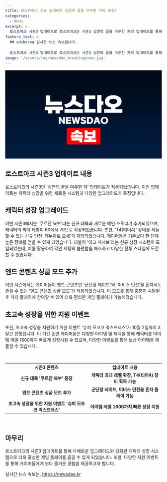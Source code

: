 ```yaml
---
title: 로스트아크 신규 업데이트 심연의 끝을 마주한 자의 모험!
categories:
  - News
excerpt: >
  로스트아크 시즌3 업데이트로 로스트아크는 시즌3 심연의 끝을 마주한 자의 업데이트를 통해 캐릭터 성장 폭이 확대되면서 새로운 레이드와 스토리 등의 콘텐츠가 추가됐다. 엔드 콘텐츠 싱글 모드와 아크 패시브 등의 신규 시스템이 도입될 뿐 아니라 기존 시스템의 개선도 이루어졌으며, 세 가지 항목으로 구성된 성장 시스템 진화, 깨달음, 도약을 활용할 수 있다. 또한, 채집, 생활 시스템, PC방 이용자 대상 이벤트 등의 다양한 개선과 이벤트가 예정돼 있다.
feature_text: >
  ## adskorea 실시간 뉴스 속보입니다.

  로스트아크 시즌3 업데이트로 로스트아크는 시즌3 심연의 끝을 마주한 자의 업데이트를 통해 캐릭터 성장 폭이 확대되면서 새로운 레이드와 스토리 등의 콘텐츠가 추가됐다. 엔드 콘텐츠 싱글 모드와 아크 패시브 등의 신규 시스템이 도입될 뿐 아니라 기존 시스템의 개선도 이루어졌으며, 세 가지 항목으로 구성된 성장 시스템 진화, 깨달음, 도약을 활용할 수 있다. 또한, 채집, 생활 시스템, PC방 이용자 대상 이벤트 등의 다양한 개선과 이벤트가 예정돼 있다.
image: '/assets/img/newsdao_breakingnews.jpg'
---
```


<p><img src="/assets/img/newsdao_breakingnews.jpg" alt="adskorea 속보" /></p>

<h2 data-ke-size="size26">로스트아크 시즌3 업데이트 내용</h2>

<p data-ke-size="size16">로스트아크의 시즌3인 '심연의 끝을 마주한 자' 업데이트가 적용되었습니다. 이번 업데이트는 캐릭터 성장을 위한 새로운 시스템과 다양한 업그레이드가 특징입니다.</p>

<h2 data-ke-size="size24">캐릭터 성장 업그레이드</h2>

<p data-ke-size="size16">이번 시즌3에서는 '쿠르잔 북부'라는 신규 대륙과 새로운 메인 스토리가 추가되었으며, 캐릭터의 최대 레벨이 60에서 70으로 확장되었습니다. 또한, 'T4(티어4)' 장비를 획들할 수 있는 신규 던전 '케누아트 요새'가 개방되었습니다. 게이머들은 기존보다 한 단계 높은 장비를 얻을 수 있게 되었습니다. 더불어 '아크 패시브'라는 신규 성장 시스템이 도입되었는데, 이를 활용하여 각인 세팅의 불편함을 해소하고 다양한 전투 스타일에 도전할 수 있습니다.</p>

<h2 data-ke-size="size24">엔드 콘텐츠 싱글 모드 추가</h2>

<p data-ke-size="size16">이번 시즌에서는 게이머들이 엔드 콘텐츠인 '군단장 레이드'와 '어비스 던전'을 혼자서도 즐길 수 있는 '엔드 콘텐츠 싱글 모드'가 적용되었습니다. 이 모드를 통해 충분히 숙달된 후 파티 플레이에 참여할 수 있어 더욱 편리한 게임 플레이가 가능해졌습니다.</p>

<h2 data-ke-size="size24">초고속 성장을 위한 지원 이벤트</h2>

<p data-ke-size="size16">또한, 초고속 성장을 지원하기 위한 이벤트 '슈퍼 모코코 익스프레스'가 10월 2일까지 3달간 진행됩니다. 이 기간 동안 게이머들은 다양한 아이템 및 혜택을 통해 캐릭터를 아이템 레벨 1600까지 빠르게 성장시킬 수 있으며, 다양한 이벤트를 통해 보상 아이템을 획들할 수 있습니다.</p>

<p data-ke-size="size16">&nbsp;</p>

<table>
    <tbody>
        <tr>
            <td style="text-align: center; height: 17px;"><b>시즌3 콘텐츠</b></td>
            <td style="text-align: center; height: 17px;"><b>업데이트 내용</b></td>
        </tr>
        <tr>
            <td style="text-align: center; height: 17px;"><b>신규 대륙 '쿠르잔 북부' 등장</b></td>
            <td style="text-align: center; height: 17px;"><b>캐릭터 최대 레벨 확장, T4(티어4) 장비 획득 가능</b></td>
        </tr>
        <tr>
            <td style="text-align: center; height: 17px;"><b>엔드 콘텐츠 싱글 모드 추가</b></td>
            <td style="text-align: center; height: 17px;"><b>군단장 레이드, 어비스 던전을 혼자 플레이 가능</b></td>
        </tr>
        <tr>
            <td style="text-align: center; height: 17px;"><b>초고속 성장을 위한 지원 이벤트 '슈퍼 모코코 익스프레스'</b></td>
            <td style="text-align: center; height: 17px;"><b>아이템 레벨 1600까지 빠른 성장 지원</b></td>
        </tr>
    </tbody>
</table>

<p data-ke-size="size16">&nbsp;</p>

<h2 data-ke-size="size26">마무리</h2>

<p data-ke-size="size16">로스트아크의 시즌3 업데이트를 통해 다채로운 업그레이드와 강화된 캐릭터 성장 시스템으로 더욱 풍성한 게임 플레이를 즐길 수 있게 되었습니다. 또한, 다양한 지원 이벤트를 통해 게이머들에게 보다 즐거운 경험을 제공하고자 합니다.</p>
실시간 뉴스 속보는, <a href="https://newsdao.kr" rel="dofollow">https://newsdao.kr</a>


